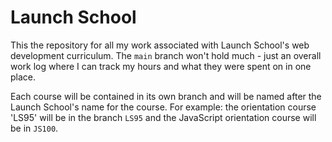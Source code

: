 # Launch School

This the repository for all my work associated with Launch School's web development curriculum. The `main` branch won't hold much - just an overall work log where I can track my hours and what they were spent on in one place. 

Each course will be contained in its own branch and will be named after the Launch School's name for the course. For example: the orientation course 'LS95' will be in the branch `LS95` and the JavaScript orientation course will be in `JS100`.